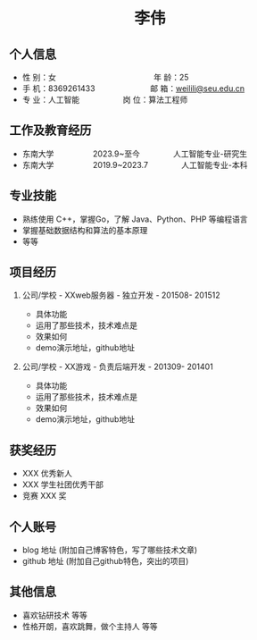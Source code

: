  <center>
     <h1>李伟</h1>
 </center>

## 个人信息

* 性 别：女&emsp;&emsp;&emsp;&emsp;&emsp;&emsp;&emsp;&emsp;&emsp;&emsp;&emsp;&emsp;&ensp;年 龄：25
* 手 机：8369261433 &emsp;&emsp;&emsp;&emsp;&emsp;&emsp;&ensp;  邮 箱：weilili@seu.edu.cn
* 专 业：人工智能 &emsp;&emsp;&emsp;&emsp;&emsp; 岗 位：算法工程师

## 工作及教育经历

* 东南大学&emsp;&emsp;&emsp;&emsp;&emsp;2023.9~至今&emsp;&emsp;&emsp;&emsp; 人工智能专业-研究生
* 东南大学&emsp;&emsp;&emsp;&emsp;&emsp;2019.9~2023.7&emsp;&emsp;&emsp;&emsp; 人工智能专业-本科

## 专业技能

* 熟练使用 C++，掌握Go，了解 Java、Python、PHP 等编程语言
* 掌握基础数据结构和算法的基本原理
* 等等

## 项目经历

1. 公司/学校 - XXweb服务器 - 独立开发 - 201508- 201512
    * 具体功能
    * 运用了那些技术，技术难点是
    * 效果如何
    * demo演示地址，github地址

2. 公司/学校 - XX游戏 - 负责后端开发 - 201309- 201401
    * 具体功能
    * 运用了那些技术，技术难点是
    * 效果如何
    * demo演示地址，github地址

## 获奖经历
* XXX 优秀新人
* XXX 学生社团优秀干部
* 竞赛 XXX 奖

## 个人账号
* blog 地址 (附加自己博客特色，写了哪些技术文章)
* github 地址 (附加自己github特色，突出的项目)

## 其他信息
* 喜欢钻研技术 等等
* 性格开朗，喜欢跳舞，做个主持人 等等



